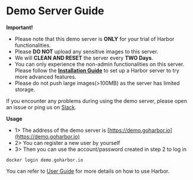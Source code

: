 # Demo Server Guide

**Important!**
 - Please note that this demo server is **ONLY** for your trial of Harbor functionalities.
 - Please **DO NOT** upload any sensitive images to this server.
 - We will **CLEAN AND RESET** the server every **TWO Days**.
 - You can only experience the non-admin functionalities on this server. Please follow the **[Installation Guide](installation_guide.md)** to set up a Harbor server to try more advanced features.
 - Please do not push large images(>100MB) as the server has limited storage.

If you encounter any problems during using the demo server, please open an issue or ping us on [Slack](https://github.com/goharbor/harbor#community).

**Usage**

 - 1> The address of the demo server is [https://demo.goharbor.io](https://demo.goharbor.io)
 - 2> You can register a new user by yourself
 - 3> Then you can use the account/password created in step 2 to log in
 ```
 docker login demo.goharbor.io
 ```
You can refer to [User Guide](user_guide.md) for more details on how to use Harbor.

